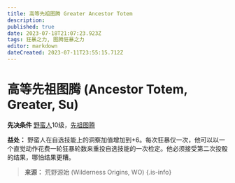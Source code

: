 ```yaml
---
title: 高等先祖图腾 Greater Ancestor Totem
description: 
published: true
date: 2023-07-18T21:07:23.923Z
tags: 狂暴之力, 图腾狂暴之力
editor: markdown
dateCreated: 2023-07-11T23:55:15.712Z
---
```


# 高等先祖图腾 (Ancestor Totem, Greater, Su)

**先决条件** [野蛮人](/野蛮人)10级，[先祖图腾](/狂暴之力/先祖图腾)

**益处：** 野蛮人在自选技能上的洞察加值增加到+6。每次狂暴仅一次，他可以以一个直觉动作花费一轮狂暴轮数来重投自选技能的一次检定。他必须接受第二次投骰的结果，哪怕结果更糟。

> **来源：** 荒野源始 (Wilderness Origins, WO)
{.is-info}